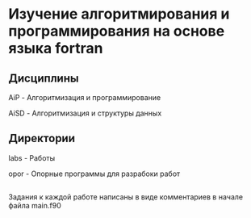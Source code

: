 # Изучение алгоритмирования и программирования на основе языка fortran

<h2>Дисциплины</h2>

<p>AiP - Алгоритмизация и программирование</p>
<p>AiSD - Алгоритмизация и структуры данных</p>

<h2>Директории</h2>
<p>labs - Работы</p>
<p>opor - Опорные программы для разрабоки работ</p>
<h2></h2>
<p>Задания к каждой работе написаны в виде комментариев в начале файла main.f90</p>
